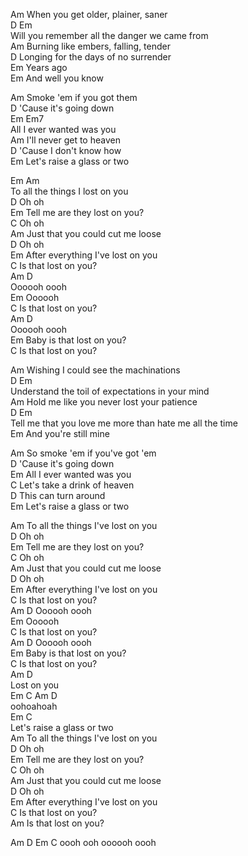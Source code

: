 Am  When you get older, plainer, saner    
D Em    
Will you remember all the danger we came from    
Am  Burning like embers, falling, tender    
D Longing for the days of no surrender    
Em Years ago    
Em And well you know    
   
Am Smoke 'em if you got them    
D 'Cause it's going down    
Em Em7    
All I ever wanted was you    
Am I'll never get to heaven    
D 'Cause I don't know how    
Em Let's raise a glass or two    
   
Em Am    
To all the things I lost on you    
D Oh oh    
Em Tell me are they lost on you?    
C Oh oh    
Am Just that you could cut me loose    
D Oh oh    
Em After everything I've lost on you    
C Is that lost on you?    
Am D    
Oooooh oooh    
Em Oooooh    
C Is that lost on you?    
Am D    
Oooooh oooh    
Em Baby is that lost on you?    
C Is that lost on you?    
   
Am Wishing I could see the machinations    
D Em    
Understand the toil of expectations in your mind    
Am Hold me like you never lost your patience    
D Em    
Tell me that you love me more than hate me all the time    
Em And you're still mine   
   
Am So smoke 'em if you've got 'em    
D 'Cause it's going down    
Em All I ever wanted was you    
C Let's take a drink of heaven    
D This can turn around    
Em Let's raise a glass or two    
   
Am To all the things I've lost on you    
D Oh oh    
Em Tell me are they lost on you?    
C Oh oh    
Am Just that you could cut me loose    
D Oh oh    
Em After everything I've lost on you    
C Is that lost on you?    
Am D Oooooh oooh    
Em Oooooh    
C Is that lost on you?    
Am D Oooooh oooh    
Em Baby is that lost on you?    
C Is that lost on you?    
Am D    
Lost on you    
Em C Am D    
oohoahoah    
Em C    
Let's raise a glass or two    
Am To all the things I've lost on you    
D Oh oh    
Em Tell me are they lost on you?    
C Oh oh    
Am Just that you could cut me loose    
D Oh oh    
Em After everything I've lost on you    
C Is that lost on you?    
Am Is that lost on you?    
   
Am D Em C oooh ooh oooooh oooh   
   
